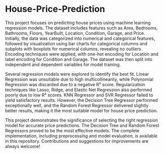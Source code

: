 # House-Price-Prediction
This project focuses on predicting house prices using machine learning regression models. The dataset includes features such as Area, Bedrooms, Bathrooms, Floors, YearBuilt, Location, Condition, Garage, and Price. Initially, the data was categorized into numerical and categorical features, followed by visualization using bar charts for categorical columns and subplots with boxplots for numerical columns, revealing no outliers. Encoding techniques were applied, with one-hot encoding for Location and label encoding for Condition and Garage. The dataset was then split into independent and dependent variables for model training.

Several regression models were explored to identify the best fit. Linear Regression was unsuitable due to high multicollinearity, while Polynomial Regression was discarded due to a negative R² score. Regularization techniques like Lasso, Ridge, and Elastic Net Regression also performed poorly due to low R² scores. KNN Regressor and SVR Regressor failed to yield satisfactory results. However, the Decision Tree Regressor performed exceptionally well, and the Random Forest Regressor delivered slightly better results, making it the most suitable model for house price prediction.

This project demonstrates the significance of selecting the right regression model for accurate price predictions. The Decision Tree and Random Forest Regressors proved to be the most effective models. The complete implementation, including preprocessing and model evaluation, is available in this repository. Contributions and suggestions for improvements are always welcome! 
